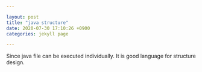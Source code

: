 ```yaml
---

layout: post  
title: "java structure"  
date: 2020-07-30 17:10:26 +0900  
categories: jekyll page

---
```


Since java file can be executed individually. It is good language for structure design.
